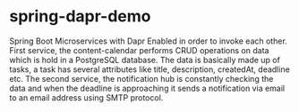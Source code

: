 # spring-dapr-demo
Spring Boot Microservices with Dapr Enabled in order to invoke each other.
First service, the content-calendar performs CRUD operations on data which is hold in a PostgreSQL database. The data is basically made up of tasks, a task
has several attributes like title, description, createdAt, deadline etc. 
The second service, the notification hub is constantly checking the data and when the deadline is approaching it sends a notification via email to an email 
address using SMTP protocol.
